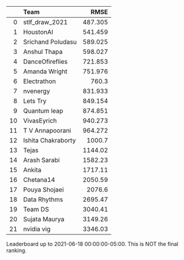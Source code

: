 |    | Team               |     RMSE |
|---:|:-------------------|---------:|
|  0 | stlf_draw_2021     |  487.305 |
|  1 | HoustonAI          |  541.459 |
|  2 | Srichand Poludasu  |  589.025 |
|  3 | Anshul Thapa       |  598.027 |
|  4 | DanceOfireflies    |  721.853 |
|  5 | Amanda Wright      |  751.976 |
|  6 | Electrathon        |  760.3   |
|  7 | nvenergy           |  831.933 |
|  8 | Lets Try           |  849.154 |
|  9 | Quantum leap       |  874.851 |
| 10 | VivasEyrich        |  940.273 |
| 11 | T V Annapoorani    |  964.272 |
| 12 | Ishita Chakraborty | 1000.7   |
| 13 | Tejas              | 1144.02  |
| 14 | Arash Sarabi       | 1582.23  |
| 15 | Ankita             | 1717.11  |
| 16 | Chetana14          | 2050.59  |
| 17 | Pouya Shojaei      | 2076.6   |
| 18 | Data Rhythms       | 2695.47  |
| 19 | Team DS            | 3040.41  |
| 20 | Sujata Maurya      | 3149.26  |
| 21 | nvidia vig         | 3346.03  |

Leaderboard up to 2021-06-18 00:00:00-05:00. This is NOT the final ranking.